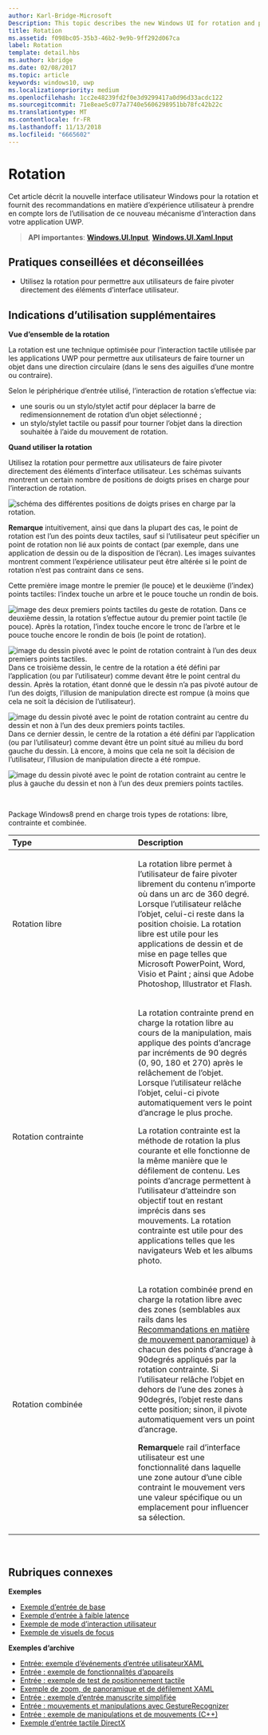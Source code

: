 ```yaml
---
author: Karl-Bridge-Microsoft
Description: This topic describes the new Windows UI for rotation and provides user experience guidelines that should be considered when using this new interaction mechanism in your UWP app.
title: Rotation
ms.assetid: f098bc05-35b3-46b2-9e9b-9ff292d067ca
label: Rotation
template: detail.hbs
ms.author: kbridge
ms.date: 02/08/2017
ms.topic: article
keywords: windows10, uwp
ms.localizationpriority: medium
ms.openlocfilehash: 1cc2e48239fd2f0e3d9299417a0d96d33acdc122
ms.sourcegitcommit: 71e8eae5c077a7740e5606298951bb78fc42b22c
ms.translationtype: MT
ms.contentlocale: fr-FR
ms.lasthandoff: 11/13/2018
ms.locfileid: "6665602"
---
```

# <a name="rotation"></a>Rotation


Cet article décrit la nouvelle interface utilisateur Windows pour la rotation et fournit des recommandations en matière d’expérience utilisateur à prendre en compte lors de l’utilisation de ce nouveau mécanisme d’interaction dans votre application UWP.

> **API importantes**: [**Windows.UI.Input**](https://msdn.microsoft.com/library/windows/apps/br242084), [**Windows.UI.Xaml.Input**](https://msdn.microsoft.com/library/windows/apps/br227994)

## <a name="dos-and-donts"></a>Pratiques conseillées et déconseillées

-   Utilisez la rotation pour permettre aux utilisateurs de faire pivoter directement des éléments d’interface utilisateur.

## <a name="additional-usage-guidance"></a>Indications d’utilisation supplémentaires


**Vue d’ensemble de la rotation**

La rotation est une technique optimisée pour l’interaction tactile utilisée par les applications UWP pour permettre aux utilisateurs de faire tourner un objet dans une direction circulaire (dans le sens des aiguilles d’une montre ou contraire).

Selon le périphérique d’entrée utilisé, l’interaction de rotation s’effectue via:

-   une souris ou un stylo/stylet actif pour déplacer la barre de redimensionnement de rotation d’un objet sélectionné ;
-   un stylo/stylet tactile ou passif pour tourner l’objet dans la direction souhaitée à l’aide du mouvement de rotation.

**Quand utiliser la rotation**

Utilisez la rotation pour permettre aux utilisateurs de faire pivoter directement des éléments d’interface utilisateur. Les schémas suivants montrent un certain nombre de positions de doigts prises en charge pour l’interaction de rotation.

![schéma des différentes positions de doigts prises en charge par la rotation.](images/ux-rotate-positions.png)

**Remarque**  intuitivement, ainsi que dans la plupart des cas, le point de rotation est l’un des points deux tactiles, sauf si l’utilisateur peut spécifier un point de rotation non lié aux points de contact (par exemple, dans une application de dessin ou de la disposition de l’écran). Les images suivantes montrent comment l’expérience utilisateur peut être altérée si le point de rotation n’est pas contraint dans ce sens.

Cette première image montre le premier (le pouce) et le deuxième (l’index) points tactiles: l’index touche un arbre et le pouce touche un rondin de bois.

![image des deux premiers points tactiles du geste de rotation.](images/ux-rotate-points1.png)
Dans ce deuxième dessin, la rotation s’effectue autour du premier point tactile (le pouce). Après la rotation, l’index touche encore le tronc de l’arbre et le pouce touche encore le rondin de bois (le point de rotation).

![image du dessin pivoté avec le point de rotation contraint à l’un des deux premiers points tactiles.](images/ux-rotate-points2.png)
Dans ce troisième dessin, le centre de la rotation a été défini par l’application (ou par l’utilisateur) comme devant être le point central du dessin. Après la rotation, étant donné que le dessin n’a pas pivoté autour de l’un des doigts, l’illusion de manipulation directe est rompue (à moins que cela ne soit la décision de l’utilisateur).

![image du dessin pivoté avec le point de rotation contraint au centre du dessin et non à l’un des deux premiers points tactiles.](images/ux-rotate-points3.png)
Dans ce dernier dessin, le centre de la rotation a été défini par l’application (ou par l’utilisateur) comme devant être un point situé au milieu du bord gauche du dessin. Là encore, à moins que cela ne soit la décision de l’utilisateur, l’illusion de manipulation directe a été rompue.

![image du dessin pivoté avec le point de rotation contraint au centre le plus à gauche du dessin et non à l’un des deux premiers points tactiles.](images/ux-rotate-points4.png)

 

Package Windows8 prend en charge trois types de rotations: libre, contrainte et combinée.

<table>
<colgroup>
<col width="50%" />
<col width="50%" />
</colgroup>
<thead>
<tr class="header">
<th align="left">Type</th>
<th align="left">Description</th>
</tr>
</thead>
<tbody>
<tr class="odd">
<td align="left">Rotation libre</td>
<td align="left"><p>La rotation libre permet à l’utilisateur de faire pivoter librement du contenu n’importe où dans un arc de 360 degré. Lorsque l’utilisateur relâche l’objet, celui-ci reste dans la position choisie. La rotation libre est utile pour les applications de dessin et de mise en page telles que Microsoft PowerPoint, Word, Visio et Paint ; ainsi que Adobe Photoshop, Illustrator et Flash.</p></td>
</tr>
<tr class="even">
<td align="left">Rotation contrainte</td>
<td align="left"><p>La rotation contrainte prend en charge la rotation libre au cours de la manipulation, mais applique des points d’ancrage par incréments de 90 degrés (0, 90, 180 et 270) après le relâchement de l’objet. Lorsque l’utilisateur relâche l’objet, celui-ci pivote automatiquement vers le point d’ancrage le plus proche.</p>
<p>La rotation contrainte est la méthode de rotation la plus courante et elle fonctionne de la même manière que le défilement de contenu. Les points d’ancrage permettent à l’utilisateur d’atteindre son objectif tout en restant imprécis dans ses mouvements. La rotation contrainte est utile pour des applications telles que les navigateurs Web et les albums photo.</p></td>
</tr>
<tr class="odd">
<td align="left">Rotation combinée</td>
<td align="left"><p>La rotation combinée prend en charge la rotation libre avec des zones (semblables aux rails dans les <a href="guidelines-for-panning.md">Recommandations en matière de mouvement panoramique</a>) à chacun des points d’ancrage à 90degrés appliqués par la rotation contrainte. Si l’utilisateur relâche l’objet en dehors de l’une des zones à 90degrés, l’objet reste dans cette position; sinon, il pivote automatiquement vers un point d’ancrage.</p>
<div class="alert">
<strong>Remarque</strong>le rail d’interface utilisateur est une fonctionnalité dans laquelle une zone autour d’une cible contraint le mouvement vers une valeur spécifique ou un emplacement pour influencer sa sélection.
</div>
<div>
 
</div></td>
</tr>
</tbody>
</table>

 

## <a name="related-topics"></a>Rubriques connexes


**Exemples**
* [Exemple d’entrée de base](https://go.microsoft.com/fwlink/p/?LinkID=620302)
* [Exemple d’entrée à faible latence](https://go.microsoft.com/fwlink/p/?LinkID=620304)
* [Exemple de mode d’interaction utilisateur](https://go.microsoft.com/fwlink/p/?LinkID=619894)
* [Exemple de visuels de focus](https://go.microsoft.com/fwlink/p/?LinkID=619895)

**Exemples d’archive**
* [Entrée: exemple d’événements d’entrée utilisateurXAML](https://go.microsoft.com/fwlink/p/?linkid=226855)
* [Entrée : exemple de fonctionnalités d’appareils](https://go.microsoft.com/fwlink/p/?linkid=231530)
* [Entrée : exemple de test de positionnement tactile](https://go.microsoft.com/fwlink/p/?linkid=231590)
* [Exemple de zoom, de panoramique et de défilement XAML](https://go.microsoft.com/fwlink/p/?linkid=251717)
* [Entrée : exemple d’entrée manuscrite simplifiée](https://go.microsoft.com/fwlink/p/?linkid=246570)
* [Entrée : mouvements et manipulations avec GestureRecognizer](https://go.microsoft.com/fwlink/p/?LinkId=264995)
* [Entrée : exemple de manipulations et de mouvements (C++)](https://go.microsoft.com/fwlink/p/?linkid=231605)
* [Exemple d’entrée tactile DirectX](https://go.microsoft.com/fwlink/p/?LinkID=231627)
 

 





